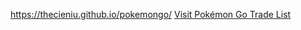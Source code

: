https://thecieniu.github.io/pokemongo/
<a href="https://thecieniu.github.io/pokemongo/" target="_blank">Visit Pokémon Go Trade List</a>

